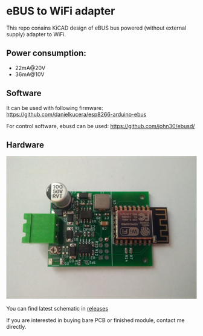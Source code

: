 # eBUS to WiFi adapter

This repo conains KiCAD design of eBUS bus powered (without external supply) adapter to WiFi.

## Power consumption:

- 22mA@20V
- 36mA@10V

## Software

It can be used with following firmware: https://github.com/danielkucera/esp8266-arduino-ebus

For control software, ebusd can be used: https://github.com/john30/ebusd/

## Hardware

![board v1.0](img/board-v1.0.jpg)

You can find latest schematic in [releases](https://github.com/danielkucera/ebus-adapter/releases)

If you are interested in buying bare PCB or finished module, contact me directly.
